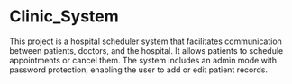 # Clinic_System
This project is a hospital scheduler system that facilitates communication between patients, doctors, and the hospital. It allows patients to schedule appointments or cancel them. The system includes an admin mode with password protection, enabling the user to add or edit patient records.
